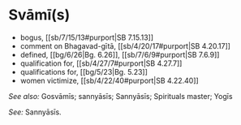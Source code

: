 # Svāmī(s)

* bogus, [[sb/7/15/13#purport|SB 7.15.13]]
* comment on Bhagavad-gītā, [[sb/4/20/17#purport|SB 4.20.17]]
* defined, [[bg/6/26|Bg. 6.26]], [[sb/7/6/9#purport|SB 7.6.9]]
* qualification for, [[sb/4/27/7#purport|SB 4.27.7]]
* qualifications for, [[bg/5/23|Bg. 5.23]]
* women victimize, [[sb/4/22/40#purport|SB 4.22.40]]

*See also:* Gosvāmīs; sannyāsīs; Sannyāsīs; Spirituals master; Yogīs

*See:* Sannyāsīs.
